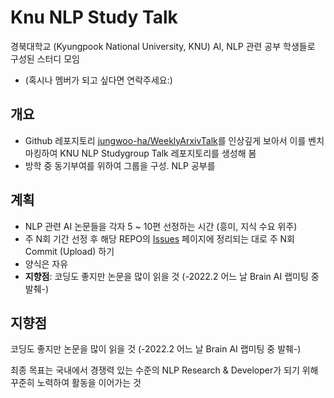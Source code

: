 # Knu NLP Study Talk

경북대학교 (Kyungpook National University, KNU) AI, NLP 관련 공부 학생들로 구성된 스터디 모임 

- (혹시나 멤버가 되고 싶다면 연락주세요:)



## 개요

- Github 레포지토리 [jungwoo-ha/WeeklyArxivTalk](https://github.com/jungwoo-ha/WeeklyArxivTalk)를 인상깊게 보아서 이를 벤치마킹하여 KNU NLP Studygroup Talk 레포지토리를 생성해 봄
- 방학 중 동기부여를 위하여 그룹을 구성. NLP 공부를 


## 계획 
- NLP 관련 AI 논문들을 각자 5 ~ 10편 선정하는 시간 (흥미, 지식 수요 위주)
- 주 N회 기간 선정 후 해당 REPO의 [Issues](https://github.com/purang2/KnuNLPStudyTalk/issues) 페이지에 정리되는 대로 주 N회 Commit (Upload) 하기 
- 양식은 자유 
- **지향점**: 코딩도 좋지만 논문을 많이 읽을 것 (-2022.2 어느 날 Brain AI 랩미팅 중 발췌-) 

## 지향점

코딩도 좋지만 논문을 많이 읽을 것 (-2022.2 어느 날 Brain AI 랩미팅 중 발췌-) 

최종 목표는 국내에서 경쟁력 있는 수준의 NLP Research & Developer가 되기 위해 꾸준히 노력하여 활동을 이어가는 것

